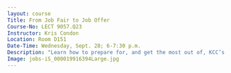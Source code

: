 ```yaml
---
layout: course
Title: From Job Fair to Job Offer
Course-No: LECT 9057.Q23
Instructor: Kris Condon
Location: Room D151
Date-Time: Wednesday, Sept. 28; 6-7:30 p.m.
Description: "Learn how to prepare for, and get the most out of, KCC’s job fair."
Image: jobs-iS_000019916394Large.jpg
---
```

